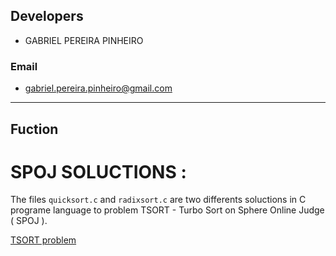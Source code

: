 ## Developers
- GABRIEL PEREIRA PINHEIRO
### Email
- gabriel.pereira.pinheiro@gmail.com

_________________________________________________________________________________________________________________________________________
## Fuction

# SPOJ SOLUCTIONS :

The files ```quicksort.c```  and ```radixsort.c``` are two differents soluctions in C programe language to problem TSORT - Turbo Sort on Sphere Online Judge ( SPOJ ).


[TSORT problem](http://br.spoj.com/problems/TSORT/)

